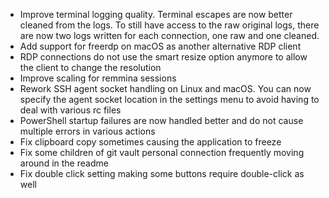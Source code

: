 - Improve terminal logging quality. Terminal escapes are now better cleaned from the logs. To still have access to the raw original logs, there are now two logs written for each connection, one raw and one cleaned.
- Add support for freerdp on macOS as another alternative RDP client
- RDP connections do not use the smart resize option anymore to allow the client to change the resolution
- Improve scaling for remmina sessions
- Rework SSH agent socket handling on Linux and macOS. You can now specify the agent socket location in the settings menu to avoid having to deal with various rc files
- PowerShell startup failures are now handled better and do not cause multiple errors in various actions
- Fix clipboard copy sometimes causing the application to freeze
- Fix some children of git vault personal connection frequently moving around in the readme
- Fix double click setting making some buttons require double-click as well
